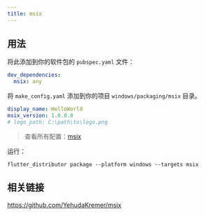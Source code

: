 ```yaml
---
title: msix
---
```


## 用法

将此添加到你的软件包的 `pubspec.yaml` 文件：

```yaml
dev_dependencies:
  msix: any
```

将 `make_config.yaml` 添加到你的项目 `windows/packaging/msix` 目录。

```yaml
display_name: HelloWorld
msix_version: 1.0.0.0
# logo_path: C:\path\to\logo.png
```

> 查看所有配置：[msix](https://github.com/YehudaKremer/msix)

运行：

```
flutter_distributor package --platform windows --targets msix
```

## 相关链接

https://github.com/YehudaKremer/msix